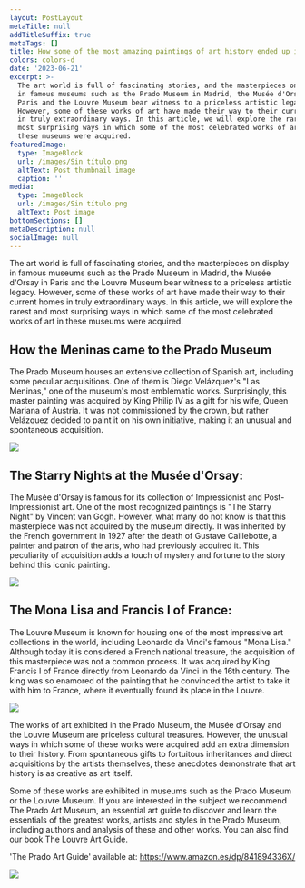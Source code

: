 ```yaml
---
layout: PostLayout
metaTitle: null
addTitleSuffix: true
metaTags: []
title: How some of the most amazing paintings of art history ended up in museums
colors: colors-d
date: '2023-06-21'
excerpt: >-
  The art world is full of fascinating stories, and the masterpieces on display
  in famous museums such as the Prado Museum in Madrid, the Musée d'Orsay in
  Paris and the Louvre Museum bear witness to a priceless artistic legacy.
  However, some of these works of art have made their way to their current homes
  in truly extraordinary ways. In this article, we will explore the rarest and
  most surprising ways in which some of the most celebrated works of art in
  these museums were acquired.
featuredImage:
  type: ImageBlock
  url: /images/Sin título.png
  altText: Post thumbnail image
  caption: ''
media:
  type: ImageBlock
  url: /images/Sin título.png
  altText: Post image
bottomSections: []
metaDescription: null
socialImage: null
---
```

The art world is full of fascinating stories, and the masterpieces on display in famous museums such as the Prado Museum in Madrid, the Musée d'Orsay in Paris and the Louvre Museum bear witness to a priceless artistic legacy. However, some of these works of art have made their way to their current homes in truly extraordinary ways. In this article, we will explore the rarest and most surprising ways in which some of the most celebrated works of art in these museums were acquired.

## How the Meninas came to the Prado Museum

The Prado Museum houses an extensive collection of Spanish art, including some peculiar acquisitions. One of them is Diego Velázquez's "Las Meninas," one of the museum's most emblematic works. Surprisingly, this master painting was acquired by King Philip IV as a gift for his wife, Queen Mariana of Austria. It was not commissioned by the crown, but rather Velázquez decided to paint it on his own initiative, making it an unusual and spontaneous acquisition.

![](https://img2.rtve.es/i/?w=1600&i=1630997276806.jpg)

## The Starry Nights at the Musée d'Orsay:

The Musée d'Orsay is famous for its collection of Impressionist and Post-Impressionist art. One of the most recognized paintings is "The Starry Night" by Vincent van Gogh. However, what many do not know is that this masterpiece was not acquired by the museum directly. It was inherited by the French government in 1927 after the death of Gustave Caillebotte, a painter and patron of the arts, who had previously acquired it. This peculiarity of acquisition adds a touch of mystery and fortune to the story behind this iconic painting.

![](https://blog.vangoghgallery.com/wp-content/uploads/Starry-Night-Over-the-Rhone-Featured-1.jpg)

## The Mona Lisa and Francis I of France:

The Louvre Museum is known for housing one of the most impressive art collections in the world, including Leonardo da Vinci's famous "Mona Lisa." Although today it is considered a French national treasure, the acquisition of this masterpiece was not a common process. It was acquired by King Francis I of France directly from Leonardo da Vinci in the 16th century. The king was so enamored of the painting that he convinced the artist to take it with him to France, where it eventually found its place in the Louvre.

![](https://fotografias.lasexta.com/clipping/cmsimages01/2017/10/11/DB461F72-1AC3-4E5B-9799-D7C67BD5EFDE/69.jpg?crop=800,450,x0,y41&width=1280&height=720&optimize=low&format=jpg)

The works of art exhibited in the Prado Museum, the Musée d'Orsay and the Louvre Museum are priceless cultural treasures. However, the unusual ways in which some of these works were acquired add an extra dimension to their history. From spontaneous gifts to fortuitous inheritances and direct acquisitions by the artists themselves, these anecdotes demonstrate that art history is as creative as art itself.

Some of these works are exhibited in museums such as the Prado Museum or the Louvre Museum. If you are interested in the subject we recommend The Prado Art Museum, an essential art guide to discover and learn the essentials of the greatest works, artists and styles in the Prado Museum, including authors and analysis of these and other works. You can also find our book The Louvre Art Guide.

'The Prado Art Guide' available at: <https://www.amazon.es/dp/841894336X/>

![](/images/1659095223.png)
